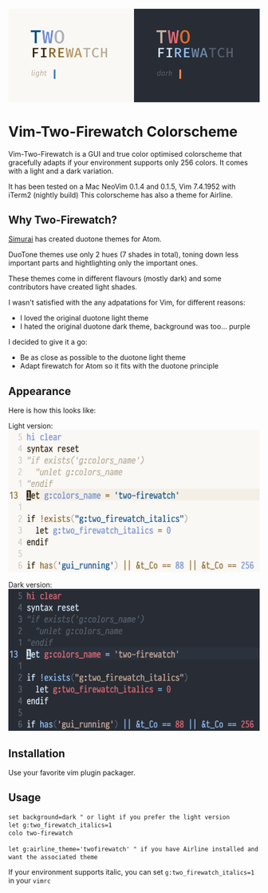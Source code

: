 ![logo][logo]
# Vim-Two-Firewatch Colorscheme

Vim-Two-Firewatch is a GUI and true color optimised colorscheme that gracefully adapts if your
environment supports only 256 colors. It comes with a light and a dark variation.

It has been tested on a Mac NeoVim 0.1.4 and 0.1.5, Vim 7.4.1952 with iTerm2 (nightly build)
This colorscheme has also a theme for Airline.

## Why Two-Firewatch?
[Simurai](http://simurai.com/projects/2016/01/01/duotone-themes) has created duotone themes for Atom.

DuoTone themes use only 2 hues (7 shades in total), toning down less important parts and hightlighting
only the important ones.

These themes come in different flavours (mostly dark) and some contributors have created light shades.

I wasn't satisfied with the any adpatations for Vim, for different reasons:

* I loved the original duotone light theme
* I hated the original duotone dark theme, background was too... purple

I decided to give it a go:

* Be as close as possible to the duotone light theme
* Adapt firewatch for Atom so it fits with the duotone principle

## Appearance

Here is how this looks like:

Light version:
![Two-Firewatch Light Version][screenshot_light]

Dark version:
![Two-Firewatch Dark Version][screenshot_dark]

## Installation

Use your favorite vim plugin packager.

## Usage

```vim
set background=dark " or light if you prefer the light version
let g:two_firewatch_italics=1
colo two-firewatch

let g:airline_theme='twofirewatch' " if you have Airline installed and want the associated theme
```


If your environment supports italic, you can set `g:two_firewatch_italics=1` in your `vimrc`

[logo]: screenshots/logo.png
[screenshot_dark]: screenshots/dark-variation.png
[screenshot_light]: screenshots/light-variation.png
